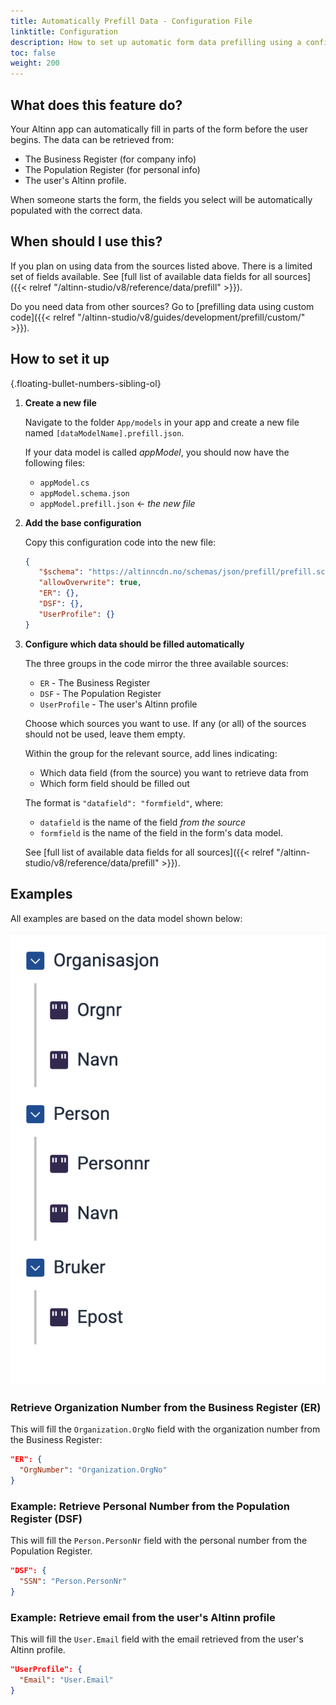 ```yaml
---
title: Automatically Prefill Data - Configuration File  
linktitle: Configuration  
description: How to set up automatic form data prefilling using a configuration file.
toc: false  
weight: 200  
---
```


## What does this feature do?  
Your Altinn app can automatically fill in parts of the form before the user begins. The data can be retrieved from:  
- The Business Register (for company info)  
- The Population Register (for personal info)  
- The user's Altinn profile.  

When someone starts the form, the fields you select will be automatically populated with the correct data.

## When should I use this?
If you plan on using data from the sources listed above. There is a limited set of fields available. 
See [full list of available data fields for all sources]({{< relref "/altinn-studio/v8/reference/data/prefill" >}}).

Do you need data from other sources? Go to [prefilling data using custom code]({{< relref "/altinn-studio/v8/guides/development/prefill/custom/" >}}).

## How to set it up
{.floating-bullet-numbers-sibling-ol}

1. **Create a new file**

   Navigate to the folder `App/models` in your app and create a new file named `[dataModelName].prefill.json`.

   If your data model is called _appModel_, you should now have the following files:
   - `appModel.cs` 
   - `appModel.schema.json` 
   - `appModel.prefill.json`  &larr; *the new file*

2. **Add the base configuration**

   Copy this configuration code into the new file:

   ```json
   {
      "$schema": "https://altinncdn.no/schemas/json/prefill/prefill.schema.v1.json",
      "allowOverwrite": true,
      "ER": {},
      "DSF": {},
      "UserProfile": {}
   }
   ```

3. **Configure which data should be filled automatically**

   The three groups in the code mirror the three available sources:  
   - `ER` - The Business Register  
   - `DSF` - The Population Register  
   - `UserProfile` - The user's Altinn profile  

   Choose which sources you want to use. If any (or all) of the sources should not be used, leave them empty.

   Within the group for the relevant source, add lines indicating:  
   - Which data field (from the source) you want to retrieve data from  
   - Which form field should be filled out  

   The format is `"datafield": "formfield"`, where:  
   - `datafield` is the name of the field _from the source_  
   - `formfield` is the name of the field in the form's data model.

   See [full list of available data fields for all sources]({{< relref "/altinn-studio/v8/reference/data/prefill" >}}).


## Examples

All examples are based on the data model shown below:

![Data model for form](exampleModel.png "Data model for form")

### Retrieve Organization Number from the Business Register (ER)

This will fill the `Organization.OrgNo` field with the organization number from the Business Register:

```json
"ER": {
  "OrgNumber": "Organization.OrgNo"
}
```

### Example: Retrieve Personal Number from the Population Register (DSF)

This will fill the `Person.PersonNr` field with the personal number from the Population Register.

```json
"DSF": {
  "SSN": "Person.PersonNr"
}
```

### Example: Retrieve email from the user's Altinn profile

This will fill the `User.Email` field with the email retrieved from the user's Altinn profile.

```json
"UserProfile": {
  "Email": "User.Email"
}
```